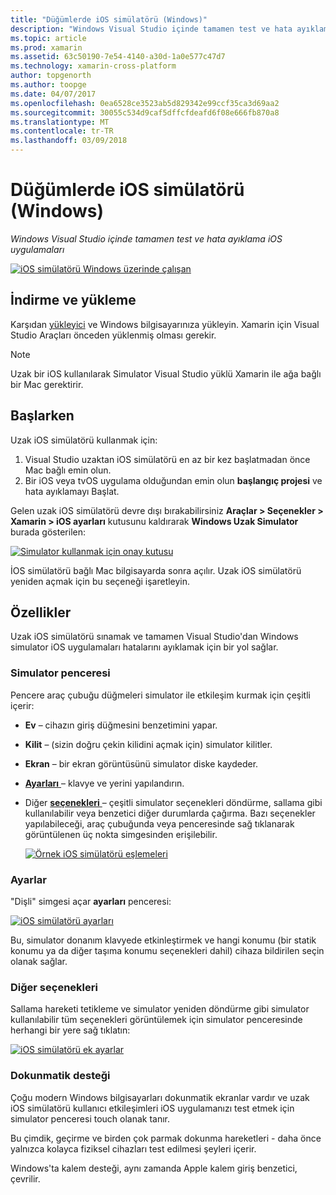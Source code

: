 ```yaml
---
title: "Düğümlerde iOS simülatörü (Windows)"
description: "Windows Visual Studio içinde tamamen test ve hata ayıklama iOS uygulamaları"
ms.topic: article
ms.prod: xamarin
ms.assetid: 63c50190-7e54-4140-a30d-1a0e577c47d7
ms.technology: xamarin-cross-platform
author: topgenorth
ms.author: toopge
ms.date: 04/07/2017
ms.openlocfilehash: 0ea6528ce3523ab5d829342e99ccf35ca3d69aa2
ms.sourcegitcommit: 30055c534d9caf5dffcfdeafd6f08e666fb870a8
ms.translationtype: MT
ms.contentlocale: tr-TR
ms.lasthandoff: 03/09/2018
---
```

# <a name="remoted-ios-simulator-for-windows"></a>Düğümlerde iOS simülatörü (Windows)

_Windows Visual Studio içinde tamamen test ve hata ayıklama iOS uygulamaları_

[![](ios-simulator-images/hero-sml.png "iOS simülatörü Windows üzerinde çalışan")](ios-simulator-images/hero.png#lightbox)

## <a name="download-and-install"></a>İndirme ve yükleme

Karşıdan [yükleyici](https://dl.xamarin.com/xamarin-simulator/Xamarin.Simulator.Installer.msi) ve Windows bilgisayarınıza yükleyin. Xamarin için Visual Studio Araçları önceden yüklenmiş olması gerekir.

> [!NOTE]
> Uzak bir iOS kullanılarak Simulator Visual Studio yüklü Xamarin ile ağa bağlı bir Mac gerektirir.

## <a name="getting-started"></a>Başlarken

Uzak iOS simülatörü kullanmak için:

1. Visual Studio uzaktan iOS simülatörü en az bir kez başlatmadan önce Mac bağlı emin olun.
2. Bir iOS veya tvOS uygulama olduğundan emin olun **başlangıç projesi** ve hata ayıklamayı Başlat.

Gelen uzak iOS simülatörü devre dışı bırakabilirsiniz **Araçlar > Seçenekler > Xamarin > iOS ayarları** kutusunu kaldırarak **Windows Uzak Simulator** burada gösterilen:

[![](ios-simulator-images/options-sml.png "Simulator kullanmak için onay kutusu")](ios-simulator-images/options.png#lightbox)

İOS simülatörü bağlı Mac bilgisayarda sonra açılır. Uzak iOS simülatörü yeniden açmak için bu seçeneği işaretleyin.

## <a name="features"></a>Özellikler

Uzak iOS simülatörü sınamak ve tamamen Visual Studio'dan Windows simulator iOS uygulamaları hatalarını ayıklamak için bir yol sağlar.

### <a name="simulator-window"></a>Simulator penceresi

Pencere araç çubuğu düğmeleri simulator ile etkileşim kurmak için çeşitli içerir:

- **Ev** – cihazın giriş düğmesini benzetimini yapar.
- **Kilit** – (sizin doğru çekin kilidini açmak için) simulator kilitler.
- **Ekran** – bir ekran görüntüsünü simulator diske kaydeder.
- [**Ayarları** ](#settings) – klavye ve yerini yapılandırın.
 - Diğer [ **seçenekleri** ](#options) – çeşitli simulator seçenekleri döndürme, sallama gibi kullanılabilir veya benzetici diğer durumlarda çağırma. Bazı seçenekler yapılabileceği, araç çubuğunda veya penceresinde sağ tıklanarak görüntülenen üç nokta simgesinden erişilebilir.

    [![](ios-simulator-images/maps-app-sml.png "Örnek iOS simülatörü eşlemeleri")](ios-simulator-images/maps-app.png#lightbox)


### <a name="settings"></a>Ayarlar

"Dişli" simgesi açar **ayarları** penceresi:

[![](ios-simulator-images/settings-sml.png "iOS simülatörü ayarları")](ios-simulator-images/settings.png#lightbox)

Bu, simulator donanım klavyede etkinleştirmek ve hangi konumu (bir statik konumu ya da diğer taşıma konumu seçenekleri dahil) cihaza bildirilen seçin olanak sağlar.



### <a name="other-options"></a>Diğer seçenekleri

Sallama hareketi tetikleme ve simulator yeniden döndürme gibi simulator kullanılabilir tüm seçenekleri görüntülemek için simulator penceresinde herhangi bir yere sağ tıklatın:

[![](ios-simulator-images/more-sml.png "iOS simülatörü ek ayarlar")](ios-simulator-images/more.png#lightbox)

### <a name="touchscreen-support"></a>Dokunmatik desteği

Çoğu modern Windows bilgisayarları dokunmatik ekranlar vardır ve uzak iOS simülatörü kullanıcı etkileşimleri iOS uygulamanızı test etmek için simulator penceresi touch olanak tanır.

Bu çimdik, geçirme ve birden çok parmak dokunma hareketleri - daha önce yalnızca kolayca fiziksel cihazları test edilmesi şeyleri içerir.

Windows'ta kalem desteği, aynı zamanda Apple kalem giriş benzetici, çevrilir.

<!--
<a name="knownissues" />

# Known Issues

 - Apple Watch devices may show in the Visual Studio device list, but are not yet supported.
 - Launching in **Release** mode may also start Apple’s simulator on the networked Mac.
 - Closing the remote iOS Simulator on Windows will not immediately stop debugging in Visual Studio. Stop debugging manually from the menu or the red button.
 - Opening too many different simulators simultaneously will produce unexpected results.
 - Exception of type `Foundation.NSErrorException` may be thrown while launching Simulators. Workaround is to kill csproxy (server process) on the Mac host and re-deploy to the simulator.
 - Performance may be slower when using Xcode 8
-->

